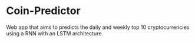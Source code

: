 # Coin-Predictor
Web app that aims to predicts the daily and weekly top 10 cryptocurrencies using a RNN with an LSTM architecture
